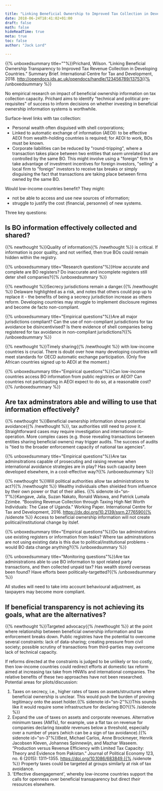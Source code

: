 ```yaml
---

title: "Linking Beneficial Ownership to Improved Tax Collection in Developing Countries"
date: 2018-06-24T18:41:02+01:00
draft: false
math: false
hideReadTime: true 
meta: true
toc: false
author: "Jack Lord"

---
```


{{% unboxedsummary title=""%}}Prichard, Wilson. “Linking Beneficial Ownership Transparency to Improved Tax Revenue Collection in Developing Countries.” Summary Brief. International Centre for Tax and Development, 2018. http://opendocs.ids.ac.uk/opendocs/handle/123456789/13753{{% /unboxedsummary %}} 

No empirical research on impact of beneficial ownership information on tax collection capacity. Prichard aims to identify "technical and political pre-requisites" of success to inform decisions on whether investing in beneficial ownership information systems is worthwhile.

Surface-level links with tax collection:

- Personal wealth often disguised with shell corporations;
- Linked to automatic exchange of information (AEOI): to be effective AEOI from wealth-holding countries is required; for AEOI to work, BOs must be known.
- Corporate liabilities can be reduced by "round-tripping", where a transaction takes place between two entities that *seem* unrelated but are controlled by the same BO. This might involve using a "foreign" firm to take advantage of investment incentives for foreign investors, "selling" a local firm to "foreign" investors to receive tax breaks or simply disguising the fact that transactions are taking place between firms owned by the same BO.

Would low-income countries benefit? They might:

- not be able to access and use new sources of information;
- struggle to justify the cost (financial, personnel) of new systems.

Three key questions:

## Is BO information effectively collected and shared?

{{% newthought %}}Quality of information{{% /newthought %}} is critical. If information is poor quality, and not verified, then true BOs could remain hidden within the registry.

{{% unboxedsummary title="Research questions"%}}How accurate and complete are BO registers? Do inaccurate and incomplete registers still deter shell companies?{{% /unboxedsummary %}}

{{% newthought %}}Secrecy jurisdictions remain a danger.{{% /newthought %}} Delaware highlighted as a risk, and notes that others could pop up to replace it - the benefits of being a secrecy jurisdiction increase as others reform. Developing countries may struggle to implement disclosure regimes and become de facto non-compliant.

{{% unboxedsummary title="Empirical questions"%}}Are all major jurisdictions compliant? Can the use of non-compliant jurisdictions for tax avoidance be disincentivised? Is there evidence of shell companies being registered for tax avoidance in non-compliant jurisdictions?{{% /unboxedsummary %}}

{{% newthought %}}Timely sharing{{% /newthought %}} with low-income countries is crucial. There is doubt over how many developing countries will meet standards for OECD automatic exchange participation. (Only five African countries signed up to AEOI at the moment.)

{{% unboxedsummary title="Empirical questions"%}}Can low-income countries access BO information from public registries or AEOI? Can countries not participating in AEOI expect to do so, at a reasonable cost?{{% /unboxedsummary %}}

## Are tax adminstrators able and willing to use that information effectively?

{{% newthought %}}Beneficial ownership information shows potential avoidance{{% /newthought %}}, tax authorities still need to *prove* it. Straightforward cases may require investigation and international co-operation. More complex cases (e.g. those revealing transactions between entities sharing beneficial owners) may trigger audits. The success of audits is "tied to the broader enforcement capacity of national tax agencies".

{{% unboxedsummary title="Empirical questions"%}}Are tax adminsitrations capable of prosecuting and raising revenue when international avoidance strategies are in play? Has such capacity been developed elsewhere, in a cost-effective way?{{% /unboxedsummary %}}

{{% newthought %}}Will political authorities allow tax administrations to act?{{% /newthought %}} Wealthy individuals often shielded from influence by their own power or that of their allies. {{% sidenote id="sn-1"%}}Kangave, Jalia, Suzan Nakato, Ronald Waiswa, and Patrick Lumala Zzimbe. “Boosting Revenue Collection through Taxing High Net Worth Individuals: The Case of Uganda.” Working Paper. International Centre for Tax and Development, 2016. https://dx.doi.org/10.2139/ssrn.2776590{{% /sidenote %}} Access to beneficial ownership information will not create political/institutional change by itslef.

{{% unboxedsummary title="Empirical questions"%}}Do tax adminstrations use existing registers or information from leaks? Where tax adminstrations are not using existing data is this due to political/institutional problems - would BO data change anything?{{% /unboxedsummary %}}

{{% unboxedsummary title="Monitoring questions"%}}Are tax administrations able to use BO information to spot related party transactions, and then collected unpaid tax? Has wealth stored overseas been found? Have efforts been politically-targetted?{{% /unboxedsummary %}}

All studies will need to take into account behavioural adjustment, as taxpayers may become more compliant.  


## If beneficial transparency is not achieving its goals, what are the alternatives?

{{% newthought %}}Targeted advocacy{{% /newthought %}} at the point where relationship between beneficial ownership information and tax enforcement breaks down. Public registries have the potential to overcome several constraints: lack of data-sharing; creating pressure from civil society; possible scrutiny of transactions from third-parties may overcome lack of technical capacity.

If reforms directed at the constraints is judged to be unlikely or too costly, then low-income countries could redirect efforts at domestic tax reform aimed at increasing tax take from HNWIs and international companies. The relative benefits of these two approaches have not been researched. Potential areas for pilots/discussion:

1. Taxes on secrecy, i.e., higher rates of taxes on assets/structures where beneficial ownership is unclear. This would push the burden of proving legitimacy onto the asset holder.{{% sidenote id="sn-2"%}}This sounds like it would require some infrastructure for declaring BO?{{% /sidenote %}}
2. Expand the use of taxes on assets and corporate revenues. Alternative minimum taxes (AMTs), for example, use a flat tax on revenue for companies declaring *taxable* revenues below a threshold, especially over a number of years (which can be a sign of tax avoidance).{{% sidenote id="sn-3"%}}Best, Michael Carlos, Anne Brockmeyer, Henrik Jacobsen Kleven, Johannes Spinnewijn, and Mazhar Waseem. “Production versus Revenue Efficiency with Limited Tax Capacity: Theory and Evidence from Pakistan.” Journal of Political Economy 123, no. 6 (2015): 1311–1355. https://doi.org/10.1086/683849.{{% /sidenote %}}  Property taxes could be targeted at groups similarly at risk of tax avoidance.
3. 'Effective disengagement', whereby low-income countries support the calls for openness over beneficial transaparency but direct *their* resources elsewhere.   



